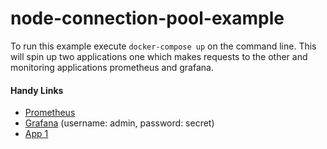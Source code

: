 # node-connection-pool-example

To run this example execute `docker-compose up` on the command line.
This will spin up two applications one which makes requests to the other and monitoring applications prometheus and grafana.

#### Handy Links

- [Prometheus](http://localhost:9090)
- [Grafana](http://localhost:3002/) (username: admin, password: secret)
- [App 1](http://localhost:3000/)